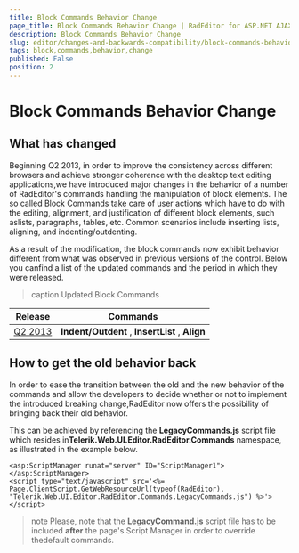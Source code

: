 ```yaml
---
title: Block Commands Behavior Change
page_title: Block Commands Behavior Change | RadEditor for ASP.NET AJAX Documentation
description: Block Commands Behavior Change
slug: editor/changes-and-backwards-compatibility/block-commands-behavior-change
tags: block,commands,behavior,change
published: False
position: 2
---
```


# Block Commands Behavior Change

## What has changed

Beginning Q2 2013, in order to improve the consistency across different browsers and achieve stronger coherence with the desktop text editing applications,we have introduced major changes in the behavior of a number of RadEditor's commands handling the manipulation of block elements.	The so called Block Commands take care of	user actions which have to do with the editing, alignment, and justification of different block elements, such aslists, paragraphs, tables, etc. Common scenarios include inserting lists, aligning, and indenting/outdenting.

As a result of the modification, the block commands now exhibit behavior different from what was observed in previous versions of the control. Below you canfind a list of the updated commands and the period in which they were released.


>caption Updated Block Commands

|  **Release**  |  **Commands**  |
| ------ | ------ |
|[Q2 2013](https://www.telerik.com/products/aspnet-ajax/whats-new/release-history/q2-2013-version-2013-2-611.aspx#Editor)| **Indent/Outdent** , **InsertList** , **Align** |

## How to get the old behavior back

In order to ease the transition between the old and the new behavior of the commands and allow the developers to decide whether or not to implement the introduced breaking change,RadEditor now offers the possibility of bringing back their old behavior.

This can be achieved by referencing the **LegacyCommands.js** script file which resides in**Telerik.Web.UI.Editor.RadEditor.Commands** namespace, as illustrated in the example below.

````ASP.NET
<asp:ScriptManager runat="server" ID="ScriptManager1"></asp:ScriptManager>
<script type="text/javascript" src='<%= Page.ClientScript.GetWebResourceUrl(typeof(RadEditor), "Telerik.Web.UI.Editor.RadEditor.Commands.LegacyCommands.js") %>'></script>
````

>note Please, note that the **LegacyCommand.js** script file has to be included **after** the page's Script Manager in order to override thedefault commands.
